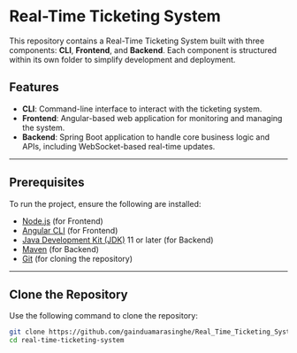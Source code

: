 # Real-Time Ticketing System

This repository contains a Real-Time Ticketing System built with three components: **CLI**, **Frontend**, and **Backend**. Each component is structured within its own folder to simplify development and deployment.

## Features

- **CLI**: Command-line interface to interact with the ticketing system.
- **Frontend**: Angular-based web application for monitoring and managing the system.
- **Backend**: Spring Boot application to handle core business logic and APIs, including WebSocket-based real-time updates.

---

## Prerequisites

To run the project, ensure the following are installed:

- [Node.js](https://nodejs.org/) (for Frontend)
- [Angular CLI](https://angular.io/cli) (for Frontend)
- [Java Development Kit (JDK)](https://www.oracle.com/java/technologies/javase-downloads.html) 11 or later (for Backend)
- [Maven](https://maven.apache.org/) (for Backend)
- [Git](https://git-scm.com/) (for cloning the repository)

---

## Clone the Repository

Use the following command to clone the repository:

```bash
git clone https://github.com/gainduamarasinghe/Real_Time_Ticketing_System.git
cd real-time-ticketing-system
